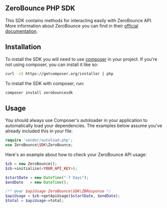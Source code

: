 ## ZeroBounce PHP SDK

This SDK contains methods for interacting easily with ZeroBounce API. 
More information about ZeroBounce you can find in their [official documentation](https://www.zerobounce.net/docs/).

## Installation
To install the SDK you will need to use [composer](https://getcomposer.org/) in your project.
If you're not using composer, you can install it like so:
```bash
curl -sS https://getcomposer.org/installer | php
```

To install the SDK with composer, run:
```bash
composer install zerobouncesdk
```

## Usage
You should always use Composer's autoloader in your application to automatically load your dependencies. 
The examples below assume you've already included this in your file:
```php
require 'vendor/autoload.php';
use ZeroBounce\SDK\ZeroBounce;
```

Here's an example about how to check your ZeroBounce API usage:
```php
$zb = new ZeroBounce();
$zb->initialize(<YOUR_API_KEY>);

$startDate = new DateTime("-7 Days");
$endDate   = new DateTime();

/** @var $apiUsage ZeroBounce\SDK\ZBResponse */
$apiUsage = $zb->getApiUsage($startDate, $endDate);
$total = $apiUsage->total;
```
